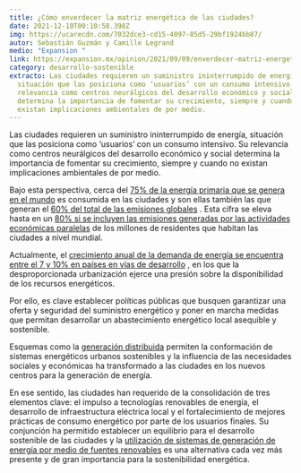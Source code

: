 ```yaml
---
title: ¿Cómo enverdecer la matriz energética de las ciudades?
date: 2021-12-10T00:10:58.398Z
img: https://ucarecdn.com/7032dce3-cd15-4097-85d5-29bf1924bb87/
autor: Sebastián Guzmán y Camille Legrand
medio: "Expansion "
link: https://expansion.mx/opinion/2021/09/09/enverdecer-matriz-energetica-ciudades
category: desarrollo-sostenible
extracto: Las ciudades requieren un suministro ininterrumpido de energía,
  situación que las posiciona como ‘usuarios’ con un consumo intensivo. Su
  relevancia como centros neurálgicos del desarrollo económico y social
  determina la importancia de fomentar su crecimiento, siempre y cuando no
  existan implicaciones ambientales de por medio.
---
```

Las ciudades requieren un suministro ininterrumpido de energía, situación que las posiciona como ‘usuarios’ con un consumo intensivo. Su relevancia como centros neurálgicos del desarrollo económico y social determina la importancia de fomentar su crecimiento, siempre y cuando no existan implicaciones ambientales de por medio.

Bajo esta perspectiva, cerca del [75% de la energía primaria que se genera en el mundo](https://unhabitat.org/topic/energy) es consumida en las ciudades y son ellas también las que generan el [60% del total de las emisiones globales](https://iea.blob.core.windows.net/assets/59268647-0b70-4e7b-9f78-269e5ee93f26/Energy_Efficiency_2020.pdf) . Esta cifra se eleva hasta en un [80% si se incluyen las emisiones generadas por las actividades económicas paralelas](https://unhabitat.org/topic/energy) de los millones de residentes que habitan las ciudades a nivel mundial.

Actualmente, el [crecimiento anual de la demanda de energía se encuentra entre el 7 y 10% en países en vías de desarrollo](https://unhabitat.org/topic/energy) , en los que la desproporcionada urbanización ejerce una presión sobre la disponibilidad de los recursos energéticos.

Por ello, es clave establecer políticas públicas que busquen garantizar una oferta y seguridad del suministro energético y poner en marcha medidas que permitan desarrollar un abastecimiento energético local asequible y sostenible.

Esquemas como la [generación distribuida](https://www.gob.mx/conuee/acciones-y-programas/que-es-la-generacion-distribuida-estados-y-municipios) permiten la conformación de sistemas energéticos urbanos sostenibles y la influencia de las necesidades sociales y económicas ha transformado a las ciudades en los nuevos centros para la generación de energía.

En ese sentido, las ciudades han requerido de la consolidación de tres elementos clave: el impulso a tecnologías renovables de energía, el desarrollo de infraestructura eléctrica local y el fortalecimiento de mejores prácticas de consumo energético por parte de los usuarios finales. Su conjunción ha permitido establecer un equilibrio para el desarrollo sostenible de las ciudades y la [utilización de sistemas de generación de energía por medio de fuentes renovables](https://www.un.org/es/chronicle/article/la-energia-urbana-sostenible-es-el-futuro) es una alternativa cada vez más presente y de gran importancia para la sostenibilidad energética.